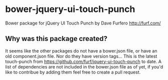 bower-jquery-ui-touch-punch
===========================

Bower package for jQuery UI Touch Punch by Dave Furfero http://furf.com/


## Why was this package created?
It seems like the other packages do not have a bower.json file, or have an old component.json file. Nor do they have version tags... This is the latest touch-punch from https://github.com/furf/jquery-ui-touch-punch to date. A list of dependencies are not included in the bower.json file as of yet, if you'd like to contribue by adding them feel free to create a pull request.